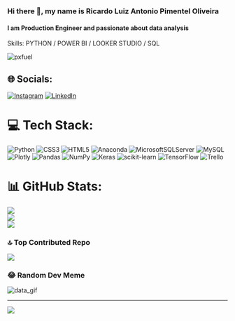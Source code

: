 ### Hi there 👋, my name is Ricardo Luiz Antonio Pimentel Oliveira
#### I am Production Engineer and passionate about data analysis

Skills: PYTHON / POWER BI / LOOKER STUDIO / SQL

![pxfuel](https://github.com/Ricardinho146/ricardinho146/assets/64876358/f405252e-57c8-4ec2-bc4a-b57bfe7c75e9)

## 🌐 Socials:
[![Instagram](https://img.shields.io/badge/Instagram-%23E4405F.svg?logo=Instagram&logoColor=white)](https://instagram.com/Ricardinho_lapo) [![LinkedIn](https://img.shields.io/badge/LinkedIn-%230077B5.svg?logo=linkedin&logoColor=white)](https://www.linkedin.com/in/ricardolapo/) 

# 💻 Tech Stack:
![Python](https://img.shields.io/badge/python-3670A0?style=for-the-badge&logo=python&logoColor=ffdd54) ![CSS3](https://img.shields.io/badge/css3-%231572B6.svg?style=for-the-badge&logo=css3&logoColor=white) ![HTML5](https://img.shields.io/badge/html5-%23E34F26.svg?style=for-the-badge&logo=html5&logoColor=white) ![Anaconda](https://img.shields.io/badge/Anaconda-%2344A833.svg?style=for-the-badge&logo=anaconda&logoColor=white) ![MicrosoftSQLServer](https://img.shields.io/badge/Microsoft%20SQL%20Sever-CC2927?style=for-the-badge&logo=microsoft%20sql%20server&logoColor=white) ![MySQL](https://img.shields.io/badge/mysql-%2300f.svg?style=for-the-badge&logo=mysql&logoColor=white) ![Plotly](https://img.shields.io/badge/Plotly-%233F4F75.svg?style=for-the-badge&logo=plotly&logoColor=white) ![Pandas](https://img.shields.io/badge/pandas-%23150458.svg?style=for-the-badge&logo=pandas&logoColor=white) ![NumPy](https://img.shields.io/badge/numpy-%23013243.svg?style=for-the-badge&logo=numpy&logoColor=white) ![Keras](https://img.shields.io/badge/Keras-%23D00000.svg?style=for-the-badge&logo=Keras&logoColor=white) ![scikit-learn](https://img.shields.io/badge/scikit--learn-%23F7931E.svg?style=for-the-badge&logo=scikit-learn&logoColor=white) ![TensorFlow](https://img.shields.io/badge/TensorFlow-%23FF6F00.svg?style=for-the-badge&logo=TensorFlow&logoColor=white) ![Trello](https://img.shields.io/badge/Trello-%23026AA7.svg?style=for-the-badge&logo=Trello&logoColor=white)
# 📊 GitHub Stats:
![](https://github-readme-stats.vercel.app/api?username=Ricardinho146&theme=dark&hide_border=false&include_all_commits=false&count_private=false)<br/>
![](https://github-readme-streak-stats.herokuapp.com/?user=Ricardinho146&theme=dark&hide_border=false)<br/>
![](https://github-readme-stats.vercel.app/api/top-langs/?username=Ricardinho146&theme=dark&hide_border=false&include_all_commits=false&count_private=false&layout=compact)

### 🔝 Top Contributed Repo
![](https://github-contributor-stats.vercel.app/api?username=Ricardinho146&limit=5&theme=dark&combine_all_yearly_contributions=true)

### 😂 Random Dev Meme

![data_gif](https://github.com/Ricardinho146/ricardinho146/assets/64876358/83eabfcb-3240-4c28-81cb-102f9ac23a4b)

---
[![](https://visitcount.itsvg.in/api?id=Ricardinho146&icon=0&color=0)](https://visitcount.itsvg.in)

<!-- Proudly created with GPRM ( https://gprm.itsvg.in ) -->
